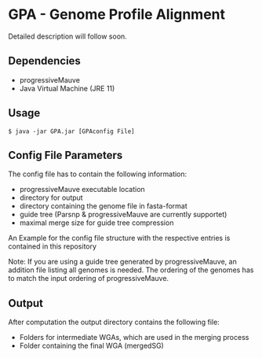 # GPA - Genome Profile Alignment

Detailed description will follow soon.

## Dependencies

* progressiveMauve
* Java Virtual Machine (JRE 11)


## Usage

<code>$ java -jar GPA.jar [GPAconfig File]</code>


## Config File Parameters

The config file has to contain the following information:

* progressiveMauve executable location
* directory for output 
* directory containing the genome file in fasta-format
* guide tree (Parsnp & progressiveMauve are currently supportet)
* maximal merge size for guide tree compression 

An Example for the config file structure with the respective entries is contained in this repository

Note: If you are using a guide tree generated by progressiveMauve, an addition file listing all genomes is needed. The ordering of the genomes has to match the input ordering of progressiveMauve.


## Output

After computation the output directory contains the following file:

* Folders for intermediate WGAs, which are used in the merging process
* Folder containing the final WGA (mergedSG)
